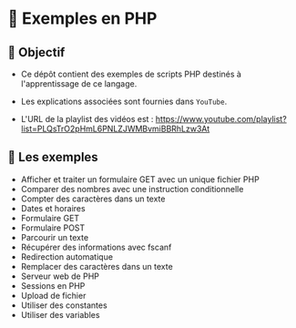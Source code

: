 # 🚀 Exemples en PHP

## 🎯 Objectif

- Ce dépôt contient des exemples de scripts PHP destinés à l'apprentissage de ce langage.

- Les explications associées sont fournies dans `YouTube`.

- L'URL de la playlist des vidéos est : https://www.youtube.com/playlist?list=PLQsTrO2pHmL6PNLZJWMBvmiBBRhLzw3At

## 👀 Les exemples

- Afficher et traiter un formulaire GET avec un unique fichier PHP
- Comparer des nombres avec une instruction conditionnelle
- Compter des caractères dans un texte
- Dates et horaires
- Formulaire GET
- Formulaire POST
- Parcourir un texte
- Récupérer des informations avec fscanf
- Redirection automatique
- Remplacer des caractères dans un texte
- Serveur web de PHP
- Sessions en PHP
- Upload de fichier
- Utiliser des constantes
- Utiliser des variables
